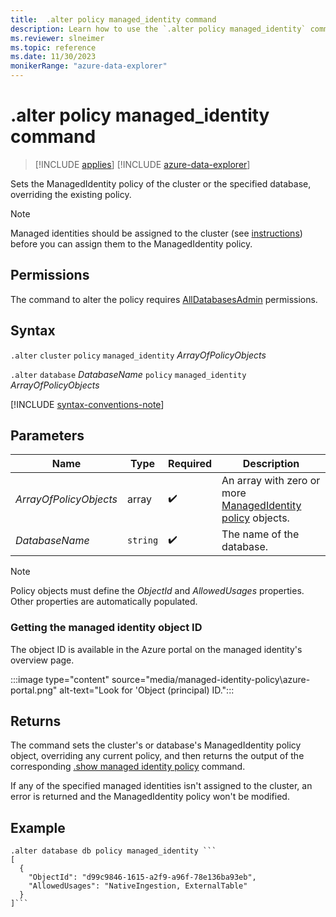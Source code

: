 ```yaml
---
title:  .alter policy managed_identity command
description: Learn how to use the `.alter policy managed_identity` command to set the ManagedIdentity policy of the cluster or database.
ms.reviewer: slneimer
ms.topic: reference
ms.date: 11/30/2023
monikerRange: "azure-data-explorer"
---
```

# .alter policy managed_identity command

> [!INCLUDE [applies](../includes/applies-to-version/applies.md)] [!INCLUDE [azure-data-explorer](../includes/applies-to-version/azure-data-explorer.md)]

Sets the ManagedIdentity policy of the cluster or the specified database, overriding the existing policy.

> [!NOTE]
> Managed identities should be assigned to the cluster (see [instructions](/azure/data-explorer/configure-managed-identities-cluster)) before you can assign them to the ManagedIdentity policy.

## Permissions

The command to alter the policy requires [AllDatabasesAdmin](../access-control/role-based-access-control.md) permissions.

## Syntax

`.alter` `cluster` `policy` `managed_identity` *ArrayOfPolicyObjects*

`.alter` `database` *DatabaseName* `policy` `managed_identity` *ArrayOfPolicyObjects*

[!INCLUDE [syntax-conventions-note](../includes/syntax-conventions-note.md)]

## Parameters

|Name|Type|Required|Description|
|--|--|--|--|
|*ArrayOfPolicyObjects*|array| :heavy_check_mark:|An array with zero or more [ManagedIdentity policy](managed-identity-policy.md#the-managedidentity-policy-object) objects.|
|*DatabaseName*| `string` | :heavy_check_mark:|The name of the database.|

> [!NOTE]
> Policy objects must define the *ObjectId* and *AllowedUsages* properties. Other properties are automatically populated.

### Getting the managed identity object ID

The object ID is available in the Azure portal on the managed identity's overview page.

:::image type="content" source="media/managed-identity-policy\azure-portal.png" alt-text="Look for 'Object (principal) ID.":::

## Returns

The command sets the cluster's or database's ManagedIdentity policy object, overriding any current policy,
and then returns the output of the corresponding [.show managed identity policy](show-managed-identity-policy-command.md) command.

If any of the specified managed identities isn't assigned to the cluster, an error is returned and the ManagedIdentity policy won't be modified.

## Example

```kusto
.alter database db policy managed_identity ```
[
  {
    "ObjectId": "d99c9846-1615-a2f9-a96f-78e136ba93eb",
    "AllowedUsages": "NativeIngestion, ExternalTable"
  }
]```
```
